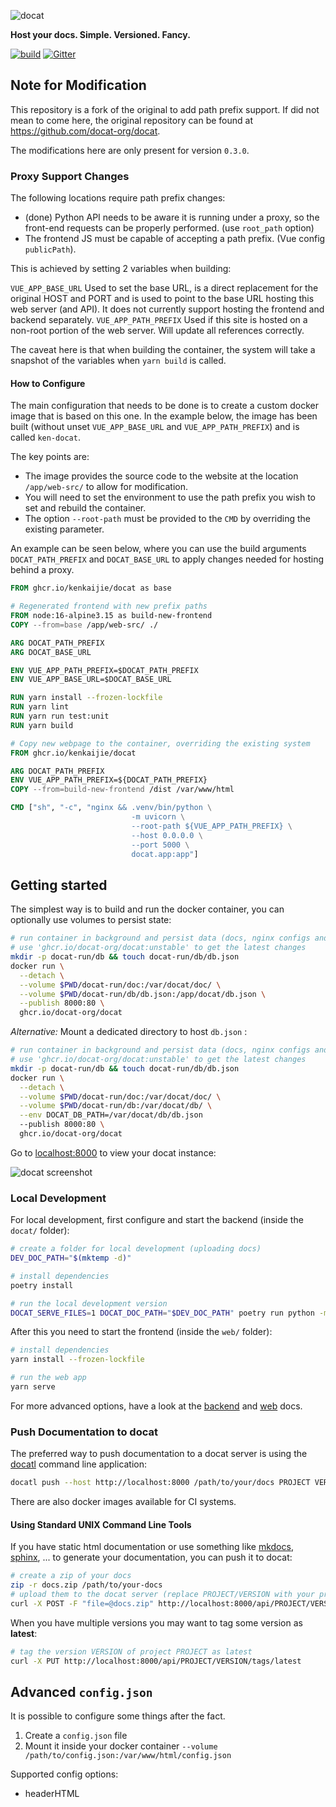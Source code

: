 ![docat](doc/assets/docat-teaser.png)

**Host your docs. Simple. Versioned. Fancy.**

[![build](https://github.com/docat-org/docat/workflows/docat%20ci/badge.svg)](https://github.com/docat-org/docat/actions)
[![Gitter](https://badges.gitter.im/docat-docs-hosting/community.svg)](https://gitter.im/docat-docs-hosting/community?utm_source=badge&utm_medium=badge&utm_campaign=pr-badge)

## Note for Modification

This repository is a fork of the original to add path prefix support. If did not mean to
come here, the original repository can be found at https://github.com/docat-org/docat.

The modifications here are only present for version `0.3.0`.

### Proxy Support Changes

The following locations require path prefix changes:

- (done) Python API needs to be aware it is running under a proxy, so the front-end
  requests can be properly performed. (use `root_path` option)
- The frontend JS must be capable of accepting a path prefix. (Vue config `publicPath`).

This is achieved by setting 2 variables when building:

`VUE_APP_BASE_URL`
  Used to set the base URL, is a direct replacement for the original HOST and PORT and
  is used to point to the base URL hosting this web server (and API). It does not
  currently support hosting the frontend and backend separately.
`VUE_APP_PATH_PREFIX`
  Used if this site is hosted on a non-root portion of the web server. Will update all
  references correctly.

The caveat here is that when building the container, the system will take a snapshot of
the variables when `yarn build` is called.

#### How to Configure

The main configuration that needs to be done is to create a custom docker image that is
based on this one. In the example below, the image has been built (without unset
`VUE_APP_BASE_URL` and `VUE_APP_PATH_PREFIX`) and is called `ken-docat`.

The key points are:
  - The image provides the source code to the website at the location `/app/web-src/` to
    allow for modification.
  - You will need to set the environment to use the path prefix you wish to set and
    rebuild the container.
  - The option `--root-path` must be provided to the `CMD` by overriding the existing
    parameter.

An example can be seen below, where you can use the build arguments `DOCAT_PATH_PREFIX`
and `DOCAT_BASE_URL` to apply changes needed for hosting behind a proxy.

```dockerfile
FROM ghcr.io/kenkaijie/docat as base

# Regenerated frontend with new prefix paths
FROM node:16-alpine3.15 as build-new-frontend
COPY --from=base /app/web-src/ ./

ARG DOCAT_PATH_PREFIX
ARG DOCAT_BASE_URL

ENV VUE_APP_PATH_PREFIX=$DOCAT_PATH_PREFIX
ENV VUE_APP_BASE_URL=$DOCAT_BASE_URL

RUN yarn install --frozen-lockfile
RUN yarn lint
RUN yarn run test:unit
RUN yarn build

# Copy new webpage to the container, overriding the existing system
FROM ghcr.io/kenkaijie/docat

ARG DOCAT_PATH_PREFIX
ENV VUE_APP_PATH_PREFIX=${DOCAT_PATH_PREFIX}
COPY --from=build-new-frontend /dist /var/www/html

CMD ["sh", "-c", "nginx && .venv/bin/python \
                           -m uvicorn \
                           --root-path ${VUE_APP_PATH_PREFIX} \
                           --host 0.0.0.0 \
                           --port 5000 \
                           docat.app:app"]
```

## Getting started

The simplest way is to build and run the docker container,
you can optionally use volumes to persist state:

```sh
# run container in background and persist data (docs, nginx configs and tokens database)
# use 'ghcr.io/docat-org/docat:unstable' to get the latest changes
mkdir -p docat-run/db && touch docat-run/db/db.json
docker run \
  --detach \
  --volume $PWD/docat-run/doc:/var/docat/doc/ \
  --volume $PWD/docat-run/db/db.json:/app/docat/db.json \
  --publish 8000:80 \
  ghcr.io/docat-org/docat
```

*Alternative:* Mount a dedicated directory to host `db.json` :

```sh
# run container in background and persist data (docs, nginx configs and tokens database)
# use 'ghcr.io/docat-org/docat:unstable' to get the latest changes
mkdir -p docat-run/db && touch docat-run/db/db.json
docker run \
  --detach \
  --volume $PWD/docat-run/doc:/var/docat/doc/ \
  --volume $PWD/docat-run/db:/var/docat/db/ \
  --env DOCAT_DB_PATH=/var/docat/db/db.json
  --publish 8000:80 \
  ghcr.io/docat-org/docat
```

Go to [localhost:8000](http://localhost:8000) to view your docat instance:

![docat screenshot](doc/assets/docat-screenshot.png)

### Local Development

For local development, first configure and start the backend (inside the `docat/` folder):

```sh
# create a folder for local development (uploading docs)
DEV_DOC_PATH="$(mktemp -d)"

# install dependencies
poetry install

# run the local development version
DOCAT_SERVE_FILES=1 DOCAT_DOC_PATH="$DEV_DOC_PATH" poetry run python -m docat
```

After this you need to start the frontend (inside the `web/` folder):

```sh
# install dependencies
yarn install --frozen-lockfile

# run the web app
yarn serve
```

For more advanced options, have a look at the
[backend](docat/README.md) and [web](web/README.md) docs.

### Push Documentation to docat

The preferred way to push documentation to a docat server is using the [docatl](https://github.com/docat-org/docatl)
command line application:

```sh
docatl push --host http://localhost:8000 /path/to/your/docs PROJECT VERSION
```

There are also docker images available for CI systems.

#### Using Standard UNIX Command Line Tools

If you have static html documentation or use something like
[mkdocs](https://www.mkdocs.org/), [sphinx](http://www.sphinx-doc.org/en/master/), ...
to generate your documentation, you can push it to docat:

```sh
# create a zip of your docs
zip -r docs.zip /path/to/your-docs
# upload them to the docat server (replace PROJECT/VERSION with your projectname and the version of the docs)
curl -X POST -F "file=@docs.zip" http://localhost:8000/api/PROJECT/VERSION
```

When you have multiple versions you may want to tag some version as **latest**:

```sh
# tag the version VERSION of project PROJECT as latest
curl -X PUT http://localhost:8000/api/PROJECT/VERSION/tags/latest
```

## Advanced `config.json`

It is possible to configure some things after the fact.

1. Create a `config.json` file
2. Mount it inside your docker container `--volume /path/to/config.json:/var/www/html/config.json`

Supported config options:

* headerHTML
